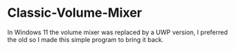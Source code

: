 # Classic-Volume-Mixer
In Windows 11 the volume mixer was replaced by a UWP version, I preferred the old so I made this simple program to bring it back.
